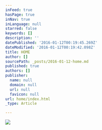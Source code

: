 ```yaml
---
inFeed: true
hasPage: true
inNav: true
inLanguage: null
starred: false
keywords: []
description: ''
datePublished: '2016-01-12T00:19:45.269Z'
dateModified: '2016-01-12T00:19:42.098Z'
title: HOME
author: []
sourcePath: _posts/2016-01-12-home.md
published: true
authors: []
publisher:
  name: null
  domain: null
  url: null
  favicon: null
url: home/index.html
_type: Article

---
```

![](https://the-grid-user-content.s3-us-west-2.amazonaws.com/3b4aaaff-b6ba-41d3-b0aa-9bd69df01623.jpg)